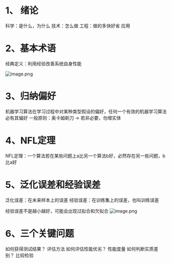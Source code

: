 
# 1、 绪论

科学：是什么，为什么
技术：怎么做
工程：做的多快好省
应用

# 2、基本术语
经典定义：利用经验改善系统自身性能

![image.png](https://yancey-note-img.oss-cn-beijing.aliyuncs.com/20250303134800.png)

# 3、归纳偏好

机器学习算法在学习过程中对某种类型假设的偏好，任何一个有效的机器学习算法必有其偏好
一般原则：奥卡姆剃刀 -> 若非必要，勿增实体

# 4、NFL定理

NFL定理：一个算法若在某些问题上a比另一个算法b好，必然存在另一些问题，b比a好

# 5、泛化误差和经验误差

泛化误差：在未来样本上的误差
经验误差：在训练集上的误差，也叫训练误差

经验误差不是越小越好，可能会出现过拟合和欠拟合
![image.png](https://yancey-note-img.oss-cn-beijing.aliyuncs.com/20250303141225.png)



# 6、三个关键问题


如何获得测试结果？ 评估方法
如何评估性能优劣？ 性能度量
如何判断实质差别？ 比较检验




